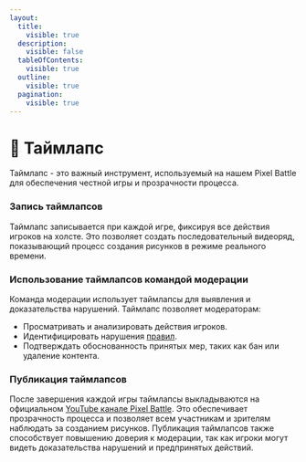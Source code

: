 ```yaml
---
layout:
  title:
    visible: true
  description:
    visible: false
  tableOfContents:
    visible: true
  outline:
    visible: true
  pagination:
    visible: true
---
```


# 📌 Таймлапс

Таймлапс - это важный инструмент, используемый на нашем Pixel Battle для обеспечения честной игры и прозрачности процесса.

### Запись таймлапсов <a href="#recording" id="recording"></a>

Таймлапс записывается при каждой игре, фиксируя все действия игроков на холсте. Это позволяет создать последовательный видеоряд, показывающий процесс создания рисунков в режиме реального времени.

### Использование таймлапсов командой модерации <a href="#in-moderation" id="in-moderation"></a>

Команда модерации использует таймлапсы для выявления и доказательства нарушений. Таймлапс позволяет модераторам:

* Просматривать и анализировать действия игроков.
* Идентифицировать нарушения [правил](../rules.md#canvas).
* Подтверждать обоснованность принятых мер, таких как бан или удаление контента.

### Публикация таймлапсов <a href="#publishing" id="publishing"></a>

После завершения каждой игры таймлапсы выкладываются на официальном [YouTube канале Pixel Battle](https://www.youtube.com/@pixelate-it). Это обеспечивает прозрачность процесса и позволяет всем участникам и зрителям наблюдать за созданием рисунков. Публикация таймлапсов также способствует повышению доверия к модерации, так как игроки могут видеть доказательства нарушений и предпринятых действий.
